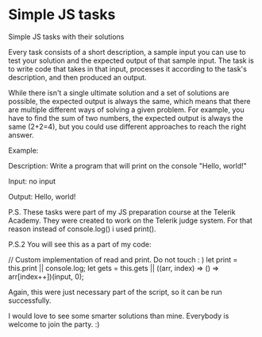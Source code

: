 # Simple JS tasks
 Simple JS tasks with their solutions

Every task consists of a short description, a sample input you can use to test your solution and the expected output of that sample input. 
The task is to write code that takes in that input, processes it according to the task's description, and then produced an output. 

While there isn't a single ultimate solution and a set of solutions are possible, the expected output is always the same, which means that there are multiple different ways of solving a given problem. For example, you have to find the sum of two numbers, the expected output is always the same (2+2=4), but you could use different approaches to reach the right answer. 

Example:

Description: Write a program that will print on the console "Hello, world!"

Input: no input

Output: Hello, world!



P.S. These tasks were part of my JS preparation course at the Telerik Academy.
They were created to work on the Telerik judge system.
For that reason instead of console.log() i used print().

P.S.2 You will see this as a part of my code:

// Custom implementation of read and print. Do not touch : )
let print = this.print || console.log;
let gets = this.gets || ((arr, index) => () => arr[index++])(input, 0);

Again, this were just necessary part of the script, so it can be run successfully. 

I would love to see some smarter solutions than mine. Everybody is welcome to join the party. :)  
